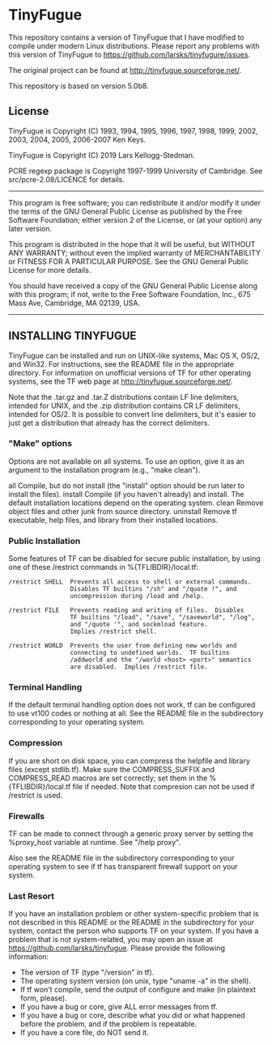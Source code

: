 # TinyFugue

This repository contains a version of TinyFugue that I have modified to compile under modern Linux distributions. Please report any problems with this version of TinyFugue to <https://github.com/larsks/tinyfugure/issues>.

The original project can be found at <http://tinyfugue.sourceforge.net/>.

This repository is based on version 5.0b8.

## License

TinyFugue is Copyright (C) 1993, 1994, 1995, 1996, 1997, 1998, 1999, 2002, 2003, 2004, 2005, 2006-2007 Ken Keys.

TinyFugue is Copyright (C) 2019 Lars Kellogg-Stedman.

PCRE regexp package is Copyright 1997-1999 University of Cambridge.  See src/pcre-2.08/LICENCE for details.

---

This program is free software; you can redistribute it and/or modify
it under the terms of the GNU General Public License as published by
the Free Software Foundation; either version 2 of the License, or
(at your option) any later version.

This program is distributed in the hope that it will be useful,
but WITHOUT ANY WARRANTY; without even the implied warranty of
MERCHANTABILITY or FITNESS FOR A PARTICULAR PURPOSE.  See the
GNU General Public License for more details.

You should have received a copy of the GNU General Public License
along with this program; if not, write to the Free Software
Foundation, Inc., 675 Mass Ave, Cambridge, MA 02139, USA.

---


## INSTALLING TINYFUGUE

TinyFugue can be installed and run on UNIX-like systems, Mac OS X, OS/2,
and Win32.  For instructions, see the README file in the appropriate
directory.  For information on unofficial versions of TF for other
operating systems, see the TF web page at http://tinyfugue.sourceforge.net/.

Note that the .tar.gz and .tar.Z distributions contain LF line delimiters,
intended for UNIX, and the .zip distribution contains CR LF delimiters,
intended for OS/2.  It is possible to convert line delimiters, but it's
easier to just get a distribution that already has the correct delimiters.


### "Make" options

Options are not available on all systems.  To use an option, give it as
an argument to the installation program (e.g., "make clean").

   all		Compile, but do not install (the "install" option should be
        run later to install the files).
   install	Compile (if you haven't already) and install.  The default
        installation locations depend on the operating system.
   clean		Remove object files and other junk from source directory.
   uninstall	Remove tf executable, help files, and library from their
        installed locations.


### Public Installation

Some features of TF can be disabled for secure public installation, by
using one of these /restrict commands in %{TFLIBDIR}/local.tf:

    /restrict SHELL  Prevents all access to shell or external commands.
                     Disables TF builtins "/sh" and "/quote !", and
                     uncompression during /load and /help.

    /restrict FILE   Prevents reading and writing of files.  Disables
                     TF builtins "/load", "/save", "/saveworld", "/log",
                     and "/quote '", and sockmload feature.
                     Implies /restrict shell.

    /restrict WORLD  Prevents the user from defining new worlds and
                     connecting to undefined worlds.  TF builtins
                     /addworld and the "/world <host> <port>" semantics
                     are disabled.  Implies /restrict file.


### Terminal Handling

If the default terminal handling option does not work, tf can be
configured to use vt100 codes or nothing at all.  See the README
file in the subdirectory corresponding to your operating system.


### Compression

If you are short on disk space, you can compress the helpfile and
library files (except stdlib.tf).  Make sure the COMPRESS_SUFFIX
and COMPRESS_READ macros are set correctly; set them in the
%{TFLIBDIR}/local.tf file if needed.  Note that compresion can not
be used if /restrict is used.


### Firewalls

TF can be made to connect through a generic proxy server by setting
the %proxy_host variable at runtime.  See "/help proxy".

Also see the README file in the subdirectory corresponding to your
operating system to see if tf has transparent firewall support on your
system.


### Last Resort

If you have an installation problem or other system-specific problem that is
not described in this README or the README in the subdirectory for your system,
contact the person who supports TF on your system.  If you have a problem that
is not system-related, you may open an issue at
<https://github.com/larsks/tinyfugue>.  Please provide the following
information:

- The version of TF (type "/version" in tf).
- The operating system version (on unix, type "uname -a" in the shell).
- If tf won't compile, send the output of configure and make (in plaintext
    form, please).
- If you have a bug or core, give ALL error messages from tf.
- If you have a bug or core, describe what you did or what happened
    before the problem, and if the problem is repeatable.
- If you have a core file, do NOT send it.
